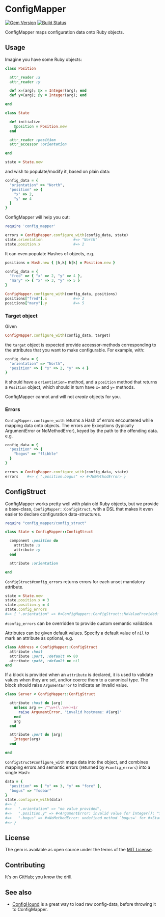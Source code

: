 # ConfigMapper

[![Gem Version](https://badge.fury.io/rb/config_mapper.png)](http://badge.fury.io/rb/config_mapper)
[![Build Status](https://secure.travis-ci.org/mdub/config_mapper.png?branch=master)](http://travis-ci.org/mdub/config_mapper)

ConfigMapper maps configuration data onto Ruby objects.

## Usage

Imagine you have some Ruby objects:

```ruby
class Position

  attr_reader :x
  attr_reader :y

  def x=(arg); @x = Integer(arg); end
  def y=(arg); @y = Integer(arg); end

end

class State

  def initialize
    @position = Position.new
  end

  attr_reader :position
  attr_accessor :orientation

end

state = State.new
```

and wish to populate/modify it, based on plain data:

```ruby
config_data = {
  "orientation" => "North",
  "position" => {
    "x" => 2,
    "y" => 4
  }
}
```

ConfigMapper will help you out:

```ruby
require 'config_mapper'

errors = ConfigMapper.configure_with(config_data, state)
state.orientation              #=> "North"
state.position.x               #=> 2
```

It can even populate Hashes of objects, e.g.

```ruby
positions = Hash.new { |h,k| h[k] = Position.new }

config_data = {
  "fred" => { "x" => 2, "y" => 4 },
  "mary" => { "x" => 3, "y" => 5 }
}

ConfigMapper.configure_with(config_data, positions)
positions["fred"].x            #=> 2
positions["mary"].y            #=> 5
```

### Target object

Given

```ruby
ConfigMapper.configure_with(config_data, target)
```

the `target` object is expected provide accessor-methods corresponding
to the attributes that you want to make configurable.  For example, with:

```ruby
config_data = {
  "orientation" => "North",
  "position" => { "x" => 2, "y" => 4 }
}
```

it should have a `orientiation=` method, and a `position` method that
returns a `Position` object, which should in turn have `x=` and `y=`
methods.

ConfigMapper cannot and will not _create_ objects for you.

### Errors

`ConfigMapper.configure_with` returns a Hash of errors encountered while mapping data onto objects.  The errors are Exceptions (typically ArgumentError or NoMethodError), keyed by the path to the offending data.  e.g.

```ruby
config_data = {
  "position" => {
    "bogus" => "flibble"
  }
}

errors = ConfigMapper.configure_with(config_data, state)
errors    #=> { ".position.bogus" => #<NoMethodError> }
```

## ConfigStruct

ConfigMapper works pretty well with plain old Ruby objects, but we
provide a base-class, `ConfigMapper::ConfigStruct`, with a DSL that
makes it even easier to declare configuration data-structures.

```ruby
require "config_mapper/config_struct"

class State < ConfigMapper::ConfigStruct

  component :position do
    attribute :x
    attribute :y
  end

  attribute :orientation

end
```

`ConfigStruct#config_errors` returns errors for each unset mandatory attribute.

```ruby
state = State.new
state.position.x = 3
state.position.y = 4
state.config_errors
#=> { ".orientation" => #<ConfigMapper::ConfigStruct::NoValueProvided: no value provided> }
```

`#config_errors` can be overridden to provide custom semantic validation.

Attributes can be given default values. Specify a default value of `nil` to mark an attribute as optional, e.g.

```ruby
class Address < ConfigMapper::ConfigStruct
  attribute :host
  attribute :port, :default => 80
  attribute :path, :default => nil
end
```

If a block is provided when an `attribute` is declared, it is used to validate values when they are set, and/or coerce them to a canonical type.  The block should raise `ArgumentError` to indicate an invalid value.

```ruby
class Server < ConfigMapper::ConfigStruct

  attribute :host do |arg|
    unless arg =~ /^\w+(\.\w+)+$/
      raise ArgumentError, "invalid hostname: #{arg}"
    end
    arg
  end

  attribute :port do |arg|
    Integer(arg)
  end

end
```

`ConfigStruct#configure_with` maps data into the object, and combines mapping errors and semantic errors (returned by `#config_errors`) into a single Hash:

```ruby
data = {
  "position" => { "x" => 3, "y" => "fore" },
  "bogus" => "foobar"
}
state.configure_with(data)
#=> {
#=>   ".orientation" => "no value provided",
#=>   ".position.y" => #<ArgumentError: invalid value for Integer(): "fore">,
#=>   ".bogus" => #<NoMethodError: undefined method `bogus=' for #<State:0x007fc8e9b12a60>>
#=> }
```

## License

The gem is available as open source under the terms of the [MIT License](http://opensource.org/licenses/MIT).

## Contributing

It's on GitHub; you know the drill.

## See also

* [ConfigHound](https://github.com/mdub/config_hound) is a great way to
  load raw config-data, before throwing it to ConfigMapper.

